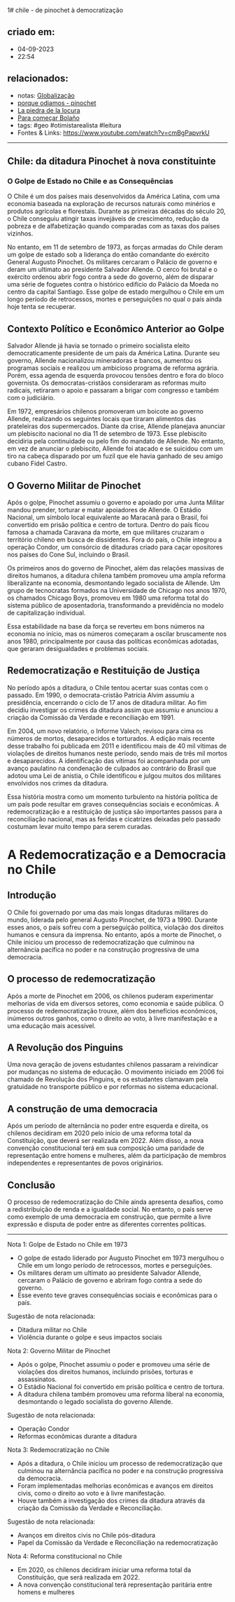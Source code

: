 1# chile - de pinochet à democratização

## criado em: 
- 04-09-2023
- 22:54
## relacionados:
- notas: [Globalização](Globalização)
- [porque odiamos - pinochet](porque%20odiamos%20-%20pinochet.md)
- [La piedra de la locura](La%20piedra%20de%20la%20locura.md)
- [Para começar Bolaño](Para%20começar%20Bolaño.md)
- tags: #geo  #otimistarealista #leitura 
- Fontes & Links: https://www.youtube.com/watch?v=cmBgPapvrkU
---

## Chile: da ditadura Pinochet à nova constituinte

### O Golpe de Estado no Chile e as Consequências

O Chile é um dos países mais desenvolvidos da América Latina, com uma economia baseada na exploração de recursos naturais como minérios e produtos agrícolas e florestais. Durante as primeiras décadas do século 20, o Chile conseguiu atingir taxas invejáveis de crescimento, redução da pobreza e de alfabetização quando comparadas com as taxas dos países vizinhos. 

No entanto, em 11 de setembro de 1973, as forças armadas do Chile deram um golpe de estado sob a liderança do então comandante do exército General Augusto Pinochet. Os militares cercaram o Palácio de governo e deram um ultimato ao presidente Salvador Allende. O cerco foi brutal e o exército ordenou abrir fogo contra a sede do governo, além de disparar uma série de foguetes contra o histórico edifício do Palácio da Moeda no centro da capital Santiago. Esse golpe de estado mergulhou o Chile em um longo período de retrocessos, mortes e perseguições no qual o país ainda hoje tenta se recuperar.

## Contexto Político e Econômico Anterior ao Golpe

Salvador Allende já havia se tornado o primeiro socialista eleito democraticamente presidente de um país da América Latina. Durante seu governo, Allende nacionalizou mineradoras e bancos, aumentou os programas sociais e realizou um ambicioso programa de reforma agrária. Porém, essa agenda de esquerda provocou tensões dentro e fora do bloco governista. Os democratas-cristãos consideraram as reformas muito radicais, retiraram o apoio e passaram a brigar com congresso e também com o judiciário.

Em 1972, empresários chilenos promoveram um boicote ao governo Allende, realizando os seguintes locais que tiraram alimentos das prateleiras dos supermercados. Diante da crise, Allende planejava anunciar um plebiscito nacional no dia 11 de setembro de 1973. Esse plebiscito decidiria pela continuidade ou pelo fim do mandato de Allende. No entanto, em vez de anunciar o plebiscito, Allende foi atacado e se suicidou com um tiro na cabeça disparado por um fuzil que ele havia ganhado de seu amigo cubano Fidel Castro.

## O Governo Militar de Pinochet

Após o golpe, Pinochet assumiu o governo e apoiado por uma Junta Militar mandou prender, torturar e matar apoiadores de Allende. O Estádio Nacional, um símbolo local equivalente ao Maracanã para o Brasil, foi convertido em prisão política e centro de tortura. Dentro do país ficou famosa a chamada Caravana da morte, em que militares cruzaram o território chileno em busca de dissidentes. Fora do país, o Chile integrou a operação Condor, um consórcio de ditaduras criado para caçar opositores nos países do Cone Sul, incluindo o Brasil.

Os primeiros anos do governo de Pinochet, além das relações massivas de direitos humanos, a ditadura chilena também promoveu uma ampla reforma liberalizante na economia, desmontando legado socialista de Allende. Um grupo de tecnocratas formados na Universidade de Chicago nos anos 1970, os chamados Chicago Boys, promoveu em 1980 uma reforma total do sistema público de aposentadoria, transformando a previdência no modelo de capitalização individual. 

Essa estabilidade na base da força se reverteu em bons números na economia no início, mas os números começaram a oscilar bruscamente nos anos 1980, principalmente por causa das políticas econômicas adotadas, que geraram desigualdades e problemas sociais.

## Redemocratização e Restituição de Justiça

No período após a ditadura, o Chile tentou acertar suas contas com o passado. Em 1990, o democrata-cristão Patrícia Alvim assumiu a presidência, encerrando o ciclo de 17 anos de ditadura militar. Ao fim decidiu investigar os crimes da ditadura assim que assumiu e anunciou a criação da Comissão da Verdade e reconciliação em 1991. 

Em 2004, um novo relatório, o Informe Valech, revisou para cima os números de mortos, desaparecidos e torturados. A edição mais recente desse trabalho foi publicada em 2011 e identificou mais de 40 mil vítimas de violações de direitos humanos neste período, sendo mais de três mil mortos e desaparecidos. A identificação das vítimas foi acompanhada por um avanço paulatino na condenação de culpados ao contrário do Brasil que adotou uma Lei de anistia, o Chile identificou e julgou muitos dos militares envolvidos nos crimes da ditadura.

Essa história mostra como um momento turbulento na história política de um país pode resultar em graves consequências sociais e econômicas. A redemocratização e a restituição de justiça são importantes passos para a reconciliação nacional, mas as feridas e cicatrizes deixadas pelo passado costumam levar muito tempo para serem curadas.
  
 # A Redemocratização e a Democracia no Chile

## Introdução
O Chile foi governado por uma das mais longas ditaduras militares do mundo, liderada pelo general Augusto Pinochet, de 1973 a 1990. Durante esses anos, o país sofreu com a perseguição política, violação dos direitos humanos e censura da imprensa. No entanto, após a morte de Pinochet, o Chile iniciou um processo de redemocratização que culminou na alternância pacífica no poder e na construção progressiva de uma democracia.

## O processo de redemocratização 
Após a morte de Pinochet em 2006, os chilenos puderam experimentar melhorias de vida em diversos setores, como economia e saúde pública. O processo de redemocratização trouxe, além dos benefícios econômicos, inúmeros outros ganhos, como o direito ao voto, à livre manifestação e a uma educação mais acessível.

## A Revolução dos Pinguins 
Uma nova geração de jovens estudantes chilenos passaram a reivindicar por mudanças no sistema de educação. O movimento iniciado em 2006 foi chamado de Revolução dos Pinguins, e os estudantes clamavam pela gratuidade no transporte público e por reformas no sistema educacional.

## A construção de uma democracia
Após um período de alternância no poder entre esquerda e direita, os chilenos decidiram em 2020 pelo início de uma reforma total da Constituição, que deverá ser realizada em 2022. Além disso, a nova convenção constitucional terá em sua composição uma paridade de representação entre homens e mulheres, além da participação de membros independentes e representantes de povos originários.

## Conclusão
O processo de redemocratização do Chile ainda apresenta desafios, como a redistribuição de renda e a igualdade social. No entanto, o país serve como exemplo de uma democracia em construção, que permite a livre expressão e disputa de poder entre as diferentes correntes políticas.

---


Nota 1: Golpe de Estado no Chile em 1973

- O golpe de estado liderado por Augusto Pinochet em 1973 mergulhou o Chile em um longo período de retrocessos, mortes e perseguições.
- Os militares deram um ultimato ao presidente Salvador Allende, cercaram o Palácio de governo e abriram fogo contra a sede do governo.
- Esse evento teve graves consequências sociais e econômicas para o país.

Sugestão de nota relacionada: 
- Ditadura militar no Chile
- Violência durante o golpe e seus impactos sociais

Nota 2: Governo Militar de Pinochet

- Após o golpe, Pinochet assumiu o poder e promoveu uma série de violações dos direitos humanos, incluindo prisões, torturas e assassinatos.
- O Estádio Nacional foi convertido em prisão política e centro de tortura.
- A ditadura chilena também promoveu uma reforma liberal na economia, desmontando o legado socialista do governo Allende.

Sugestão de nota relacionada:
- Operação Condor
- Reformas econômicas durante a ditadura

Nota 3: Redemocratização no Chile

- Após a ditadura, o Chile iniciou um processo de redemocratização que culminou na alternância pacífica no poder e na construção progressiva da democracia.
- Foram implementadas melhorias econômicas e avanços em direitos civis, como o direito ao voto e à livre manifestação.
- Houve também a investigação dos crimes da ditadura através da criação da Comissão da Verdade e Reconciliação.

Sugestão de nota relacionada:
- Avanços em direitos civis no Chile pós-ditadura
- Papel da Comissão da Verdade e Reconciliação na redemocratização

Nota 4: Reforma constitucional no Chile

- Em 2020, os chilenos decidiram iniciar uma reforma total da Constituição, que será realizada em 2022.
- A nova convenção constitucional terá representação paritária entre homens e mulheres
